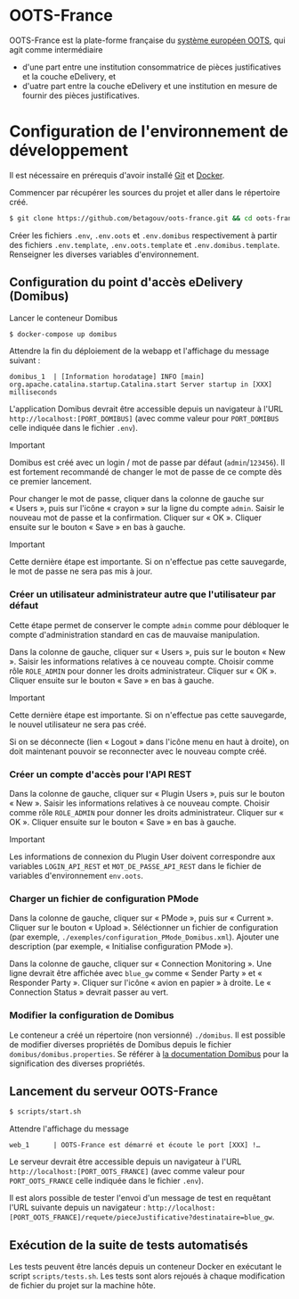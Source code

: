 # OOTS-France

OOTS-France est la plate-forme française du [système européen
OOTS](https://ec.europa.eu/digital-building-blocks/wikis/display/OOTS/OOTSHUB+Home),
qui agit comme intermédiaire
- d'une part entre une institution consommatrice de pièces justificatives et la
  couche eDelivery, et
- d'uatre part entre la couche eDelivery et une institution en mesure de
  fournir des pièces justificatives.

# Configuration de l'environnement de développement

Il est nécessaire en prérequis d'avoir installé [Git](https://git-scm.com/) et
[Docker](https://www.docker.com/).

Commencer par récupérer les sources du projet et aller dans le répertoire créé.

```sh
$ git clone https://github.com/betagouv/oots-france.git && cd oots-france
```

Créer les fichiers `.env`, `.env.oots` et `.env.domibus` respectivement à
partir des fichiers `.env.template`, `.env.oots.template` et
`.env.domibus.template`. Renseigner les diverses variables d'environnement.


## Configuration du point d'accès eDelivery (Domibus)

Lancer le conteneur Domibus

```sh
$ docker-compose up domibus
```

Attendre la fin du déploiement de la webapp et l'affichage du message suivant :

```
domibus_1  | [Information horodatage] INFO [main] org.apache.catalina.startup.Catalina.start Server startup in [XXX] milliseconds
```

L'application Domibus devrait être accessible depuis un navigateur à l'URL
`http://localhost:[PORT_DOMIBUS]` (avec comme valeur pour `PORT_DOMIBUS` celle
indiquée dans le fichier `.env`).

> [!IMPORTANT]
> Domibus est créé avec un login / mot de passe par défaut (`admin`/`123456`).
> Il est fortement recommandé de changer le mot de passe de ce compte dès ce
> premier lancement.

Pour changer le mot de passe, cliquer dans la colonne de gauche sur « Users »,
puis sur l'icône « crayon » sur la ligne du compte `admin`. Saisir le nouveau
mot de passe et la confirmation. Cliquer sur « OK ». Cliquer ensuite sur le
bouton « Save » en bas à gauche.

> [!IMPORTANT]
> Cette dernière étape est importante. Si on n'effectue pas cette sauvegarde,
> le mot de passe ne sera pas mis à jour.


### Créer un utilisateur administrateur autre que l'utilisateur par défaut

Cette étape permet de conserver le compte `admin` comme pour débloquer le
compte d'administration standard en cas de mauvaise manipulation.

Dans la colonne de gauche, cliquer sur « Users », puis sur le bouton « New ».
Saisir les informations relatives à ce nouveau compte. Choisir comme rôle
`ROLE_ADMIN` pour donner les droits administrateur. Cliquer sur « OK ». Cliquer
ensuite sur le bouton « Save » en bas à gauche.

> [!IMPORTANT]
> Cette dernière étape est importante. Si on n'effectue pas cette sauvegarde,
> le nouvel utilisateur ne sera pas créé.

Si on se déconnecte (lien « Logout » dans l'icône menu en haut à droite), on
doit maintenant pouvoir se reconnecter avec le nouveau compte créé.

### Créer un compte d'accès pour l'API REST

Dans la colonne de gauche, cliquer sur « Plugin Users », puis sur le bouton « New ».
Saisir les informations relatives à ce nouveau compte. Choisir comme rôle
`ROLE_ADMIN` pour donner les droits administrateur. Cliquer sur « OK ». Cliquer
ensuite sur le bouton « Save » en bas à gauche.

> [!IMPORTANT]
> Les informations de connexion du Plugin User doivent correspondre aux variables
> `LOGIN_API_REST` et `MOT_DE_PASSE_API_REST` dans le fichier de variables d'environnement `env.oots`.

### Charger un fichier de configuration PMode

Dans la colonne de gauche, cliquer sur « PMode », puis sur « Current ». Cliquer
sur le bouton « Upload ». Séléctionner un fichier de configuration (par
exemple, `./exemples/configuration_PMode_Domibus.xml`). Ajouter une description
(par exemple, « Initialise configuration PMode »).

Dans la colonne de gauche, cliquer sur « Connection Monitoring ». Une ligne
devrait être affichée avec `blue_gw` comme « Sender Party » et « Responder
Party ». Cliquer sur l'icône « avion en papier » à droite. Le « Connection
Status » devrait passer au vert.


### Modifier la configuration de Domibus

Le conteneur a créé un répertoire (non versionné) `./domibus`. Il est possible
de modifier diverses propriétés de Domibus depuis le fichier
`domibus/domibus.properties`. Se référer à [la documentation
Domibus](https://ec.europa.eu/digital-building-blocks/wikis/download/attachments/638060670/%28eDelivery%29%28AP%29%28AG%29%28Domibus%205.0.4%29%2817.7%29.pdf?version=2&modificationDate=1684157357586&api=v2)
pour la signification des diverses propriétés.


## Lancement du serveur OOTS-France

```sh
$ scripts/start.sh
```

Attendre l'affichage du message

```
web_1      | OOTS-France est démarré et écoute le port [XXX] !…
```

Le serveur devrait être accessible depuis un navigateur à l'URL
`http://localhost:[PORT_OOTS_FRANCE]` (avec comme valeur pour
`PORT_OOTS_FRANCE` celle indiquée dans le fichier `.env`).

Il est alors possible de tester l'envoi d'un message de test en requêtant l'URL
suivante depuis un navigateur :
`http://localhost:[PORT_OOTS_FRANCE]/requete/pieceJustificative?destinataire=blue_gw`.


## Exécution de la suite de tests automatisés

Les tests peuvent être lancés depuis un conteneur Docker en exécutant le script
`scripts/tests.sh`. Les tests sont alors rejoués à chaque modification de
fichier du projet sur la machine hôte.
